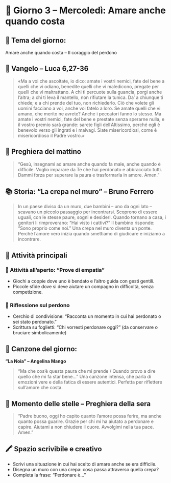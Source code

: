 # 📅 Giorno 3 – Mercoledì: Amare anche quando costa

## 🌟 Tema del giorno:
Amare anche quando costa – Il coraggio del perdono

## 📖 Vangelo – Luca 6,27-36
> «Ma a voi che ascoltate, io dico: amate i vostri nemici, fate del bene a quelli che vi odiano, benedite quelli che vi maledicono, pregate per quelli che vi maltrattano. A chi ti percuote sulla guancia, porgi anche l’altra; a chi ti leva il mantello, non rifiutare la tunica. Da’ a chiunque ti chiede; e a chi prende del tuo, non richiederlo. Ciò che volete gli uomini facciano a voi, anche voi fatelo a loro. Se amate quelli che vi amano, che merito ne avrete? Anche i peccatori fanno lo stesso. Ma amate i vostri nemici, fate del bene e prestate senza sperarne nulla, e il vostro premio sarà grande: sarete figli dell’Altissimo, perché egli è benevolo verso gli ingrati e i malvagi. Siate misericordiosi, come è misericordioso il Padre vostro.»

## 🙏 Preghiera del mattino
> “Gesù, insegnami ad amare anche quando fa male, anche quando è difficile. Voglio imparare da Te che hai perdonato e abbracciato tutti. Dammi forza per superare la paura e trasformarla in amore. Amen.”

## 📚 Storia: “La crepa nel muro” – Bruno Ferrero
> In un paese diviso da un muro, due bambini – uno da ogni lato – scavano un piccolo passaggio per incontrarsi. Scoprono di essere uguali, con le stesse paure, sogni e desideri. Quando tornano a casa, i genitori li rimproverano: “Hai visto i cattivi?” Il bambino risponde: “Sono proprio come noi.” Una crepa nel muro diventa un ponte. Perché l’amore vero inizia quando smettiamo di giudicare e iniziamo a incontrare.

## 🤝 Attività principali

### 🌳 Attività all’aperto: “Prove di empatia”
*   Giochi a coppie dove uno è bendato e l’altro guida con gesti gentili.
*   Piccole sfide dove si deve aiutare un compagno in difficoltà, senza competizione.

### 💬 Riflessione sul perdono
*   Cerchio di condivisione: “Racconta un momento in cui hai perdonato o sei stato perdonato.”
*   Scrittura su foglietti: “Chi vorresti perdonare oggi?” (da conservare o bruciare simbolicamente)

## 🎵 Canzone del giorno:
**“La Noia” – Angelina Mango**
> “Ma che cos’è questa paura che mi prende / Quando provo a dire quello che mi fa star bene…” Una canzone intensa, che parla di emozioni vere e della fatica di essere autentici. Perfetta per riflettere sull’amore che costa.

## 🌌 Momento delle stelle – Preghiera della sera
> “Padre buono, oggi ho capito quanto l’amore possa ferire, ma anche quanto possa guarire. Grazie per chi mi ha aiutato a perdonare e capire. Aiutami a non chiudere il cuore. Avvolgimi nella tua pace. Amen.”

## 🖍️ Spazio scrivibile e creativo
*   Scrivi una situazione in cui hai scelto di amare anche se era difficile.
*   Disegna un muro con una crepa: cosa passa attraverso quella crepa?
*   Completa la frase: “Perdonare è…”
